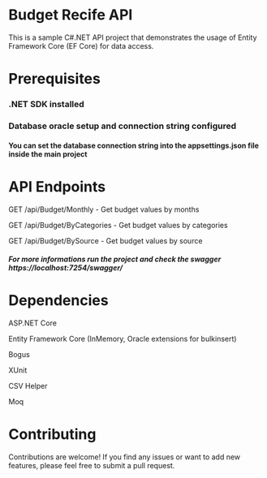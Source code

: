 # Budget Recife API
This is a sample C#.NET API project that demonstrates the usage of Entity Framework Core (EF Core) for data access.

# Prerequisites

### .NET SDK installed

### Database oracle setup and connection string configured

#### You can set the database connection string into the appsettings.json file inside the main project

# API Endpoints

GET /api/Budget/Monthly - Get budget values by months

GET /api/Budget/ByCategories - Get budget values by categories

GET /api/Budget/BySource - Get budget values by source

##### For more informations run the project and check the swagger https://localhost:7254/swagger/


# Dependencies

ASP.NET Core

Entity Framework Core (InMemory, Oracle extensions for bulkinsert)

Bogus

XUnit

CSV Helper

Moq

# Contributing
Contributions are welcome! If you find any issues or want to add new features, please feel free to submit a pull request.
